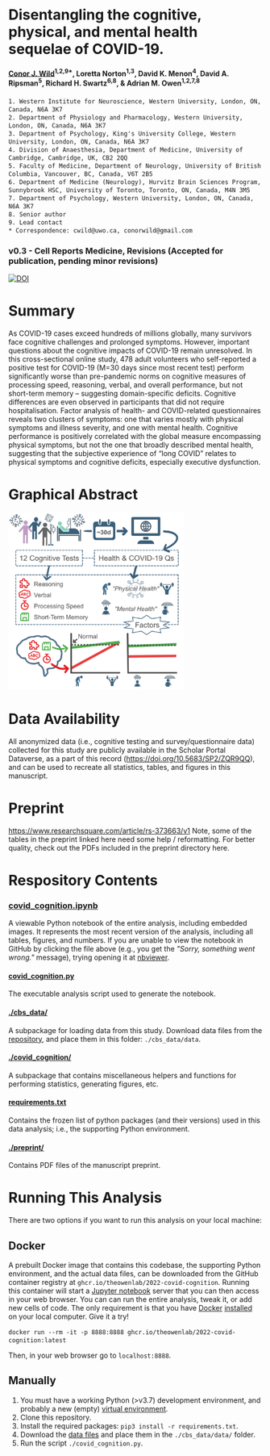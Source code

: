 # Disentangling the cognitive, physical, and mental health sequelae of COVID-19.

#### [Conor J. Wild](cwild@uwo.ca)<sup>1,2,9*</sup>, Loretta Norton<sup>1,3</sup>, David K. Menon<sup>4</sup>, David A. Ripsman<sup>5</sup>, Richard H. Swartz<sup>6,8</sup>, & Adrian M. Owen<sup>1,2,7,8</sup>

    1. Western Institute for Neuroscience, Western University, London, ON, Canada, N6A 3K7
    2. Department of Physiology and Pharmacology, Western University, London, ON, Canada, N6A 3K7
    3. Department of Psychology, King's University College, Western University, London, ON, Canada, N6A 3K7
    4. Division of Anaesthesia, Department of Medicine, University of Cambridge, Cambridge, UK, CB2 2QQ
    5. Faculty of Medicine, Department of Neurology, University of British Columbia, Vancouver, BC, Canada, V6T 2B5
    6. Department of Medicine (Neurology), Hurvitz Brain Sciences Program, Sunnybrook HSC, University of Toronto, Toronto, ON, Canada, M4N 3M5
    7. Department of Psychology, Western University, London, ON, Canada, N6A 3K7
    8. Senior author
    9. Lead contact
    * Correspondence: cwild@uwo.ca, conorwild@gmail.com


### v0.3 - Cell Reports Medicine, Revisions (Accepted for publication, pending minor revisions)

[![DOI](https://zenodo.org/badge/350741081.svg)](https://zenodo.org/badge/latestdoi/350741081)


# Summary
As COVID-19 cases exceed hundreds of millions globally, many survivors face cognitive challenges and prolonged symptoms. However, important questions about the cognitive impacts of COVID-19 remain unresolved. In this cross-sectional online study, 478 adult volunteers who self-reported a positive test for COVID-19 (M=30 days since most recent test) perform significantly worse than pre-pandemic norms on cognitive measures of processing speed, reasoning, verbal, and overall performance, but not short-term memory – suggesting domain-specific deficits. Cognitive differences are even observed in participants that did not require hospitalisation. Factor analysis of health- and COVID-related questionnaires reveals two clusters of symptoms: one that varies mostly with physical symptoms and illness severity, and one with mental health. Cognitive performance is positively correlated with the global measure encompassing physical symptoms, but not the one that broadly described mental health, suggesting that the subjective experience of “long COVID” relates to physical symptoms and cognitive deficits, especially executive dysfunction.

# Graphical Abstract
<img src="./preprint/Graphical_Abstract.jpg" width="350" height="350" />

# Data Availability
All anonymized data (i.e., cognitive testing and survey/questionnaire data) collected for this study are publicly available in the Scholar Portal Dataverse, as a part of this record (https://doi.org/10.5683/SP2/ZQR9QQ), and can be used to recreate all statistics, tables, and figures in this manuscript.

# Preprint
https://www.researchsquare.com/article/rs-373663/v1
Note, some of the tables in the preprint linked here need some help / reformatting. For better quality, check out the PDFs included in the preprint directory here.

# Respository Contents

### [covid_cognition.ipynb](https://github.com/TheOwenLab/2021-Wild-et-al-COVID-Cognition/blob/main/covid_cognition.ipynb)
A viewable Python notebook of the entire analysis, including embedded images. It represents the most recent version of the analysis, including all tables, figures, and numbers. If you are unable to view the notebook in GitHub by clicking the file above (e.g., you get the _"Sorry, something went wrong."_ message), trying opening it at [nbviewer](https://nbviewer.jupyter.org/github/TheOwenLab/2021-Wild-et-al-COVID-Cognition/blob/main/covid_cognition.ipynb?flush_cache=True).

####  [covid_cognition.py](https://github.com/TheOwenLab/2021-Wild-et-al-COVID-Cognition/blob/main/covid_cognition.py)
The executable analysis script used to generate the notebook.

#### [./cbs_data/](https://github.com/TheOwenLab/2021-Wild-et-al-COVID-Cognition/tree/main/cbs_data)
A subpackage for loading data from this study. Download data files from the [repository](https://doi.org/10.5683/SP2/ZQR9QQ), and place them in this folder: `./cbs_data/data`.

#### [./covid_cognition/](https://github.com/TheOwenLab/2021-Wild-et-al-COVID-Cognition/tree/main/covid_cognition)
A subpackage that contains miscellaneous helpers and functions for performing statistics, generating figures, etc.

#### [requirements.txt](https://github.com/TheOwenLab/2021-Wild-et-al-COVID-Cognition/blob/main/requirements.txt)
Contains the frozen list of python packages (and their versions) used in this data analysis; i.e., the supporting Python environment.

#### [./preprint/](https://github.com/TheOwenLab/2021-Wild-et-al-COVID-Cognition/tree/main/preprint)
Contains PDF files of the manuscript preprint.

# Running This Analysis

There are two options if you want to run this analysis on your local machine:

## Docker
A prebuilt Docker image that contains this codebase, the supporting Python environment, and the actual data files, can be downloaded from the GitHub container registry at `ghcr.io/theowenlab/2022-covid-cognition`. Running this container will start a [Jupyter notebook](https://jupyter.org/) server that you can then access in your web browser. You can can run the entire analysis, tweak it, or add new cells of code. The only requirement is that you have [Docker](https://www.docker.com/) [installed](https://docs.docker.com/engine/install/) on your local computer. Give it a try!
```
docker run --rm -it -p 8888:8888 ghcr.io/theowenlab/2022-covid-cognition:latest
```

Then, in your web browser go to `localhost:8888`.

## Manually
1. You must have a working Python (>v3.7) development environment, and probably a new (empty) [virtual environment](https://virtualenvwrapper.readthedocs.io/en/latest/).
1. Clone this repository.
1. Install the required packages: `pip3 install -r requirements.txt`.
1. Download the [data files](https://dataverse.scholarsportal.info/dataset.xhtml?persistentId=doi:10.5683/SP2/ZQR9QQ) and place them in the `./cbs_data/data/` folder.
1. Run the script `./covid_cognition.py`.

#
